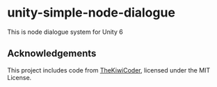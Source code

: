 # unity-simple-node-dialogue
This is node dialogue system for Unity 6

## Acknowledgements

This project includes code from [TheKiwiCoder](https://github.com/thekiwicoder0/UnityBehaviourTreeEditor), licensed under the MIT License.
